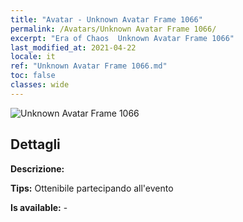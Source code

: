 ```yaml
---
title: "Avatar - Unknown Avatar Frame 1066"
permalink: /Avatars/Unknown Avatar Frame 1066/
excerpt: "Era of Chaos  Unknown Avatar Frame 1066"
last_modified_at: 2021-04-22
locale: it
ref: "Unknown Avatar Frame 1066.md"
toc: false
classes: wide
---
```

 ![Unknown Avatar Frame 1066](/images/a/avatarFrame_66.png)

## Dettagli

 **Descrizione:**  

 **Tips:** Ottenibile partecipando all'evento 

 **Is available:**  - 

